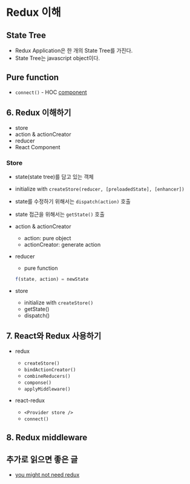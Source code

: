 # Redux 이해

## State Tree

- Redux Application은 한 개의 State Tree를 가진다.
- State Tree는 javascript object이다.

## Pure function

- `connect()` - HOC [component](https://github.com/reactjs/react-redux/blob/4d302257e3b361731f44b1f546e547ed578c8eec/src/components/connectAdvanced.js#L115)

## 6. Redux 이해하기

- store
- action & actionCreator
- reducer
- React Component

### Store

- state(state tree)를 담고 있는 객체
- initialize with `createStore(reducer, [preloadedState], [enhancer])`
- state를 수정하기 위해서는 `dispatch(action)` 호출
- state 접근을 위해서는 `getState()` 호출

- action & actionCreator
  - action: pure object
  - actionCreator: generate action
- reducer
  - pure function
  ```js
  f(state, action) = newState
  ```
- store
  - initialize with `createStore()`
  - getState()
  - dispatch()

## 7. React와 Redux 사용하기

- redux
  - `createStore()`
  - `bindActionCreator()`
  - `combineReducers()`
  - `componse()`
  - `applyMiddleware()`

- react-redux
  - `<Provider store />`
  - `connect()`

## 8. Redux middleware

## 추가로 읽으면 좋은 글

- [you might not need redux](https://medium.com/@dan_abramov/you-might-not-need-redux-be46360cf367)